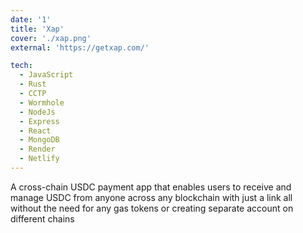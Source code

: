 ```yaml
---
date: '1'
title: 'Xap'
cover: './xap.png'
external: 'https://getxap.com/'

tech:
  - JavaScript
  - Rust
  - CCTP
  - Wormhole
  - NodeJs
  - Express
  - React
  - MongoDB
  - Render
  - Netlify
---
```


A cross-chain USDC payment app that enables users to receive and manage USDC from anyone across any
blockchain with just a link all without the need for any gas tokens or creating separate account on different chains
